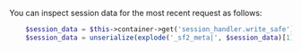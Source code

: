 You can inspect session data for the most recent request as follows:

```php
    $session_data = $this->container->get('session_handler.write_safe')->read($this->getSession()->getCookie($this->getSessionName()));
    $session_data = unserialize(explode('_sf2_meta|', $session_data)[1]);

```